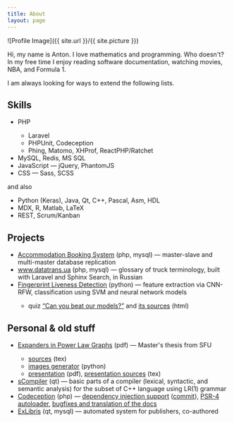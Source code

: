 ```yaml
---
title: About
layout: page
---
```

![Profile Image]({{ site.url }}/{{ site.picture }})

<p>
    Hi, my name is Anton.
    I love mathematics and programming. Who doesn't?
    In my free time I enjoy reading software documentation, watching movies, NBA, and Formula 1.
</p>

<p>I am always looking for ways to extend the following lists.</p>

<h2>Skills</h2>

<ul class="skill-list">
    <li>PHP</li>
    <ul>
        <li>Laravel</li>
        <li>PHPUnit, Codeception</li>
        <li>Phing, Matomo, XHProf, ReactPHP/Ratchet</li>
    </ul>
    <li>MySQL, Redis, MS SQL</li>
    <li>JavaScript&nbsp;&mdash; jQuery, PhantomJS</li>
    <li>CSS&nbsp;&mdash; Sass, SCSS</li>
</ul>

and also

<ul class="skill-list">
    <li>Python (Keras), Java, Qt, C++, Pascal, Asm, HDL</li>
    <li>MDX, R, Matlab, LaTeX</li>
    <li>REST, Scrum/Kanban</li>
</ul>

<h2>Projects</h2>

<ul>
    <li><a target="_blank" href="https://github.com/splinter89/db-replication">Accommodation Booking System</a> (php, mysql)&nbsp;&mdash; master-slave and multi-master database replication</li>
    <li><a target="_blank" href="http://www.datatrans.ua/">www.datatrans.ua</a> (php, mysql)&nbsp;&mdash; glossary of truck terminology, built with Laravel and Sphinx Search, in Russian</li>
    <li><a target="_blank" href="https://github.com/splinter89/fingerprint-liveness-detection">Fingerprint Liveness Detection</a> (python)&nbsp;&mdash; feature extraction via CNN-RFW, classification using SVM and neural network models</li>
    <ul>
        <li>quiz <a target="_blank" href="https://splinter89.github.io/fingerprint-liveness-detection/">&ldquo;Can you beat our models?&rdquo;</a> and <a target="_blank" href="https://github.com/splinter89/fingerprint-liveness-detection/tree/gh-pages">its sources</a> (html)</li>
    </ul>
</ul>

<h2>Personal &amp; old stuff</h2>
<ul>
    <li><a target="_blank" href="https://theses.lib.sfu.ca/4953/show">Expanders in Power Law Graphs</a> (pdf)&nbsp;&mdash; Master's thesis from SFU</li>
    <ul>
        <li><a target="_blank" href="https://github.com/splinter89/expanders-in-powerlaw-graphs">sources</a> (tex)</li>
        <li><a target="_blank" href="https://github.com/splinter89/expanders-in-powerlaw-graphs/blob/master/img_generator.py">images generator</a> (python)</li>
        <li><a target="_blank" href="https://github.com/splinter89/expanders-in-powerlaw-graphs/releases/download/presented/presentation.pdf">presentation</a> (pdf), <a target="_blank" href="https://github.com/splinter89/expanders-in-powerlaw-graphs/blob/presentation/presentation.tex">presentation sources</a> (tex)</li>
    </ul>
    <li><a target="_blank" href="https://github.com/splinter89/scompiler">sCompiler</a> (qt)&nbsp;&mdash; basic parts of a compiler (lexical, syntactic, and semantic analysis) for the subset of C++ language using LR(1) grammar</li>
    <li><a target="_blank" href="https://codeception.com/" rel="nofollow noopener">Codeception</a> (php)&nbsp;&mdash; <a target="_blank" href="https://github.com/Codeception/Codeception/pull/1168" rel="nofollow noopener">dependency injection support</a> (<a target="_blank" href="https://github.com/Codeception/Codeception/commit/158224282c2b2caf4607c5f7d5e9a6f14259d801" rel="nofollow noopener">commit</a>), <a target="_blank" href="https://github.com/Codeception/Codeception/pull/1228" rel="nofollow noopener">PSR-4 autoloader</a>, <a target="_blank" href="https://github.com/Codeception/Codeception/commits?author=splinter89" rel="nofollow noopener">bugfixes and translation of the docs</a></li>
    <li><a target="_blank" href="https://github.com/werwolf/ExLibris">ExLibris</a> (qt, mysql)&nbsp;&mdash; automated system for publishers, co-authored</li>
</ul>
